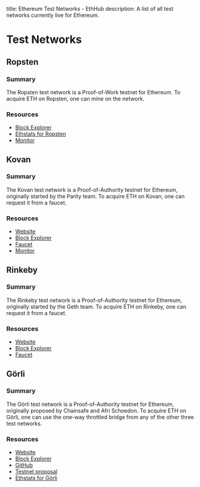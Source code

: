 title: Ethereum Test Networks - EthHub
description: A list of all test networks currently live for Ethereum.

# Test Networks

## Ropsten

### Summary

The Ropsten test network is a Proof-of-Work testnet for Ethereum. To acquire ETH on Ropsten, one can mine on the network.

### Resources

* [Block Explorer](https://ropsten.etherscan.io/)
* [Ethstats for Ropsten](https://ropsten-stats.parity.io/)
* [Monitor](https://ropsten-stats.parity.io/)

## Kovan

### Summary

The Kovan test network is a Proof-of-Authority testnet for Ethereum, originally started by the Parity team. To acquire ETH on Kovan, one can request it from a faucet.

### Resources

* [Website](https://kovan-testnet.github.io/website/)  
* [Block Explorer](https://kovan.etherscan.io/)  
* [Faucet](https://faucet.kovan.network/)
* [Monitor](https://kovan-stats.parity.io/)

## Rinkeby

### Summary

The Rinkeby test network is a Proof-of-Authority testnet for Ethereum, originally started by the Geth team. To acquire ETH on Rinkeby, one can request it from a faucet.

### Resources

* [Website](https://www.rinkeby.io/#stats)
* [Block Explorer](https://rinkeby.etherscan.io/)
* [Faucet](https://faucet.rinkeby.io/)

## Görli

### Summary

The Görli test network is a Proof-of-Authority testnet for Ethereum, originally proposed by Chainsafe and Afri Schoedon. To acquire ETH on Görli, one can use the one-way throttled bridge from any of the other three test networks.

### Resources

* [Website](https://goerli.net/)
* [Block Explorer](https://goerli.etherscan.io/)
* [GitHub](https://github.com/goerli/testnet)
* [Testnet proposal](https://dev.to/5chdn/the-grli-testnet-proposal---a-call-for-participation-58pf)
* [Ethstats for Görli](https://stats.goerli.net/)

